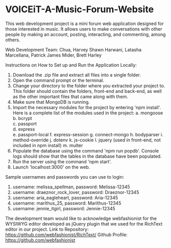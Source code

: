 # VOICEiT-A-Music-Forum-Website
This web development project is a mini forum web application designed for those interested in music. It allows users to make conversations with other people by making an account, posting, interacting, and commenting, among others.

Web Development Team:
Chua, Harvey Shawn
Harwani, Latasha
Marcellana, Patrick James
Mider, Brett Harley

Instructions on How to Set up and Run the Application Locally:
1. Download the .zip file and extract all files into a single folder.
2. Open the command prompt or the terminal.
3. Change your directory to the folder where you extracted your project to. This folder should contain the folders, front-end and back-end, as well as the other important files that came along with them.
4. Make sure that MongoDB is running.
5. Import the necessary modules for the project by entering 'npm install'. Here is a complete list of the modules used in the project:
    a. mongoose       
    b. bcrypt         
    c. passport      
    d. express        
    e. passport-local 
    f. express-session
    g. connect-mongo
    h. bodyparser
    i. method-override
    j. dotenv
    k. js-cookie
    l. jquery (used in front-end, not included in npm install)
    m. multer
6. Populate the database using the command 'npm run popdb'. Console logs should show that the tables in the database have been populated.
7. Run the server using the command 'npm start'.
8. Launch 'localhost:3000' on the web.

Sample usernames and passwords you can use to login:
1. username: melissa_spellman,    password: Melissa-12345
2. username: draeznor_rock_lover, password: Draeznor-12345
3. username: aria_eagleheart,     password: Aria-12345
4. username: marithus_25,         password: Marithus-12345
5. username: jennie_itgirl,       password: Jennie-12345

The development team would like to acknowledge webfashionist for the WYSIWYG editor developed as jQuery plugin that we used for the RichText editor in our project.
Link to Repository: https://github.com/webfashionist/RichText/
Github Profile: https://github.com/webfashionist 